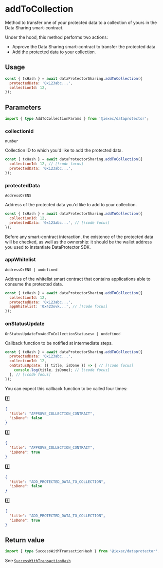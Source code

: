 # addToCollection

Method to transfer one of your protected data to a collection of yours in the
Data Sharing smart-contract.

Under the hood, this method performs two actions:

- Approve the Data Sharing smart-contract to transfer the protected data.
- Add the protected data to your collection.

## Usage

```js
const { txHash } = await dataProtectorSharing.addToCollection({
  protectedData: '0x123abc...',
  collectionId: 12,
});
```

## Parameters

```ts twoslash
import { type AddToCollectionParams } from '@iexec/dataprotector';
```

### collectionId

`number`

Collection ID to which you'd like to add the protected data.

```js
const { txHash } = await dataProtectorSharing.addToCollection({
  collectionId: 12, // [!code focus]
  protectedData: '0x123abc...',
});
```

### protectedData

`AddressOrENS`

Address of the protected data you'd like to add to your collection.

```js
const { txHash } = await dataProtectorSharing.addToCollection({
  collectionId: 12,
  protectedData: '0x123abc...', // [!code focus]
});
```

Before any smart-contract interaction, the existence of the protected data will
be checked, as well as the ownership: it should be the wallet address you used
to instantiate DataProtector SDK.

### appWhitelist

`AddressOrENS | undefined`

Address of the whitelist smart contract that contains applications able to
consume the protected data.

```js
const { txHash } = await dataProtectorSharing.addToCollection({
  collectionId: 12,
  protectedData: '0x123abc...',
  appWhitelist: '0x423ovk...', // [!code focus]
});
```

### onStatusUpdate

`OnStatusUpdateFn<AddToCollectionStatuses> | undefined`

Callback function to be notified at intermediate steps.

<!-- prettier-ignore-start -->
```js
const { txHash } = await dataProtectorSharing.addToCollection({
  protectedData: '0x123abc...',
  collectionId: 12,
  onStatusUpdate: ({ title, isDone }) => { // [!code focus]
    console.log(title, isDone); // [!code focus]
  }, // [!code focus]
});
```
<!-- prettier-ignore-end -->

You can expect this callback function to be called four times:

1️⃣

```json
{
  "title": "APPROVE_COLLECTION_CONTRACT",
  "isDone": false
}
```

2️⃣

```json
{
  "title": "APPROVE_COLLECTION_CONTRACT",
  "isDone": true
}
```

3️⃣

```json
{
  "title": "ADD_PROTECTED_DATA_TO_COLLECTION",
  "isDone": false
}
```

4️⃣

```json
{
  "title": "ADD_PROTECTED_DATA_TO_COLLECTION",
  "isDone": true
}
```

## Return value

```ts twoslash
import { type SuccessWithTransactionHash } from '@iexec/dataprotector';
```

See [`SuccessWithTransactionHash`](../../types.md#successwithtransactionhash)

